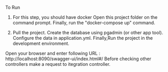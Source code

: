 To Run

1) For this step, you should have docker
Open this project folder on the command prompt.
Finally, run the "docker-compose up" command.


2) Pull the project.
Create the database using pgadmin (or other app tool).
Configure the data in application.yml.
Finally,Run the project in the development environment.

Open your browser and enter following URL : http://localhost:8090/swagger-ui/index.html#/ Before checking other controllers make a request to itegration controller.
